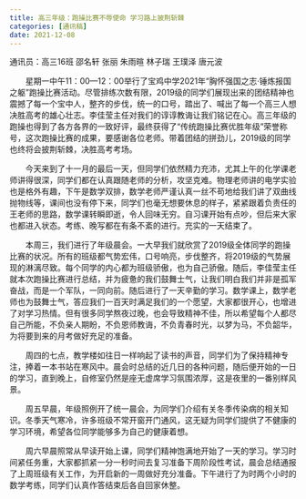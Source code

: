 ```yaml
---
title: 高三年级：跑操比赛不辱使命 学习路上披荆斩棘
categories: [通讯稿]
date: 2021-12-08
---
```


通讯员：高三16班 邵名轩 张丽 朱雨暄 林子瑞 王璞泽 唐元波

　　星期一中午11：00—12：00举行了宝鸡中学2021年“胸怀强国之志·锤炼报国之躯”跑操比赛活动。尽管排练次数有限，2019级的同学们展现出来的团结精神也震撼了每一个宝中人，整齐的步伐，统一的口号，踏出了、喊出了每一个高三人想决胜高考的雄心壮志。李佳莹主任对我们的谆谆教诲让我们铭记在心。高三年级的跑操也得到了各方各界的一致好评，最终获得了“传统跑操比赛优胜年级”荣誉称号，这次跑操比赛的成果，要感谢各位老师。带着团结的拼劲儿，2019级的同学也终将会披荆斩棘，决胜高考考场。

　　今天来到了十一月的最后一天，但同学们依然精力充沛，尤其上午的化学课老师讲得很深，同学们都在认真跟随老师的分析，攻坚克难。物理老师讲的电学实验也是格外有趣，下午是数学双排，数学老师严谨认真一丝不苟地给我们讲了双曲线抛物线等，课间也没有停下来，同学们也毫无想要休息的样子，紧紧跟着负责任的王老师的思路，数学课转瞬即逝，令人回味无穷。自习课开始有点吵，但后来大家也都进入状态。考练、晚写都在有条不紊的进行。充实的一天结束了。

　　本周三，我们进行了年级晨会。一大早我们就欣赏了2019级全体同学的跑操比赛的状况。所有的班级都气势宏伟，口号响亮，步伐整齐，将2019级的气势展现的淋漓尽致。每个同学的内心都为班级骄傲，也为自己骄傲。随后，李佳莹主任就本次跑操比赛进行总结，并为疲惫的我们鼓舞士气，让我们明白我们并非是孤军奋战，而是一个军队，一同向前。随后进行了一天辛勤的学习。数学课上，数学老师也为鼓舞士气，答应我们一百天时满足我们的一个愿望，大家都很开心，也增进了对学习热情。但有很多同学熬夜过晚，也会导致精神不佳，所以希望每个人都尽自己所能，不负亲人期盼，不负恩师教诲，不负青春时光，以梦为马，不负韶华，为将要到来的月考做好充足的准备。

　　周四的七点，教学楼如往日一样响起了读书的声音，同学们为了保持精神专注，捧着一本书站在寒风中。晨会时总结的近几日的各种问题，随后便开始的一日的学习，直到晚上，自修室仍然是座无虚席学习氛围浓厚，这是夜里的一番别样风景。

　　周五早晨，年级照例开了统一晨会，为同学们介绍有关冬季传染病的相关知识。冬季天气寒冷，许多班级不常开窗开门通风，这无疑为同学们提供了不健康的学习环境，希望各位同学能够多为自己的健康着想。

　　周六早晨照常从早读开始上课，同学们精神饱满地开始了一天的学习。学习时间紧任务重，大家都抓紧一分一秒时间去复习准备下周阶段性考试，晨会总结通报了上周班级有关工作，为开启新的一周做好充分准备。下午进行了为时两个小时的数学考练，同学们认真作答结束后各自回家休整。
